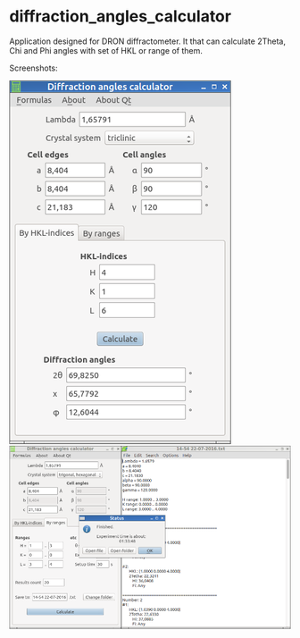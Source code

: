 # diffraction_angles_calculator
Application designed for DRON diffractometer. It that can calculate 2Theta, Chi and Phi angles with set of HKL or range of them.

Screenshots:

![Alt text](/screenshots/mode_1.png?raw=true "Mode 1")
![Alt text](/screenshots/mode_2.png?raw=true "Mode 2")
